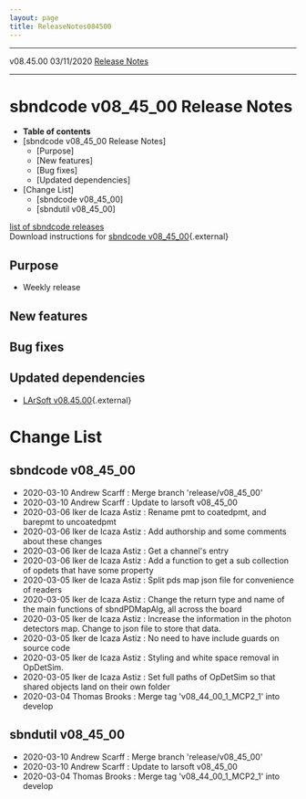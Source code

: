 ```yaml
---
layout: page
title: ReleaseNotes084500
---
```


  ----------- ------------ -- -- ------------------------------------------------------
  v08.45.00   03/11/2020         [Release Notes](ReleaseNotes084500.html)
  ----------- ------------ -- -- ------------------------------------------------------



sbndcode v08\_45\_00 Release Notes
======================================================================================

-   **Table of contents**
-   [sbndcode v08\_45\_00 Release
    Notes]
    -   [Purpose]
    -   [New features]
    -   [Bug fixes]
    -   [Updated dependencies]
-   [Change List]
    -   [sbndcode v08\_45\_00]
    -   [sbndutil v08\_45\_00]

[list of sbndcode
releases](List_of_SBND_code_releases.html)\
Download instructions for [sbndcode
v08\_45\_00](http://scisoft.fnal.gov/scisoft/bundles/sbnd/v08_45_00/sbndcode-v08_45_00.html){.external}



Purpose
----------------------------------

-   Weekly release



New features
--------------------------------------------



Bug fixes
--------------------------------------



Updated dependencies
------------------------------------------------------------

-   [LArSoft
    v08.45.00](https://cdcvs.fnal.gov/redmine/projects/larsoft/wiki/ReleaseNotes084500){.external}



Change List
==========================================



sbndcode v08\_45\_00
----------------------------------------------------------

-   2020-03-10 Andrew Scarff : Merge branch \'release/v08\_45\_00\'
-   2020-03-10 Andrew Scarff : Update to larsoft v08\_45\_00
-   2020-03-06 Iker de Icaza Astiz : Rename pmt to coatedpmt, and
    barepmt to uncoatedpmt
-   2020-03-06 Iker de Icaza Astiz : Add authorship and some comments
    about these changes
-   2020-03-06 Iker de Icaza Astiz : Get a channel\'s entry
-   2020-03-06 Iker de Icaza Astiz : Add a function to get a sub
    collection of opdets that have some property
-   2020-03-05 Iker de Icaza Astiz : Split pds map json file for
    convenience of readers
-   2020-03-05 Iker de Icaza Astiz : Change the return type and name of
    the main functions of sbndPDMapAlg, all across the board
-   2020-03-05 Iker de Icaza Astiz : Increase the information in the
    photon detectors map. Change to json file to store that data.
-   2020-03-05 Iker de Icaza Astiz : No need to have include guards on
    source code
-   2020-03-05 Iker de Icaza Astiz : Styling and white space removal in
    OpDetSim.
-   2020-03-05 Iker de Icaza Astiz : Set full paths of OpDetSim so that
    shared objects land on their own folder
-   2020-03-04 Thomas Brooks : Merge tag \'v08\_44\_00\_1\_MCP2\_1\'
    into develop



sbndutil v08\_45\_00
----------------------------------------------------------

-   2020-03-10 Andrew Scarff : Merge branch \'release/v08\_45\_00\'
-   2020-03-10 Andrew Scarff : Update to larsoft v08\_45\_00
-   2020-03-04 Thomas Brooks : Merge tag \'v08\_44\_00\_1\_MCP2\_1\'
    into develop

